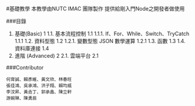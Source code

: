 #基礎教學
本教學由NUTC IMAC 團隊製作
提供給剛入門Node之開發者做使用

###目錄

1. 基礎(Basic) 1
1.1. 基本流程控制 1.1
1.1.1. If、For、While、Switch、TryCatch 1.1.1
1.2. 資料型態 1.2
1.2.1. 變數型態 JSON 數學運算 1.2.1
1.3. 函數 1.3
1.4. 資料庫連接 1.4
2. 進階 (Advanced) 2
2.1. 雲端平台 2.1


###Contributor
```
何育誠、賴彥維、黃文欣、林春旺
張佳鴻、吳承鴻、洪子翔、賴均威
李汶昇、黃垚丁、郭承鑫、陳立軒
游婉琳、陳勇辰
```
